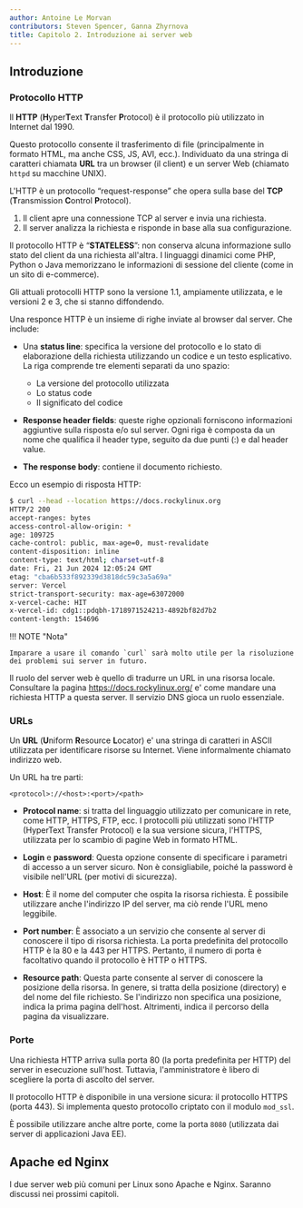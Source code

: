 ```yaml
---
author: Antoine Le Morvan
contributors: Steven Spencer, Ganna Zhyrnova
title: Capitolo 2. Introduzione ai server web
---
```


## Introduzione

### Protocollo HTTP

Il **HTTP** (**H**yper**T**ext **T**ransfer **P**rotocol) è il protocollo più utilizzato in Internet dal 1990.

Questo protocollo consente il trasferimento di file (principalmente in formato HTML, ma anche CSS, JS, AVI, ecc.). Individuato da una stringa di caratteri chiamata **URL** tra un browser (il client) e un server Web (chiamato `httpd` su macchine UNIX).

L'HTTP è un protocollo “request-response” che opera sulla base del **TCP** (**T**ransmission **C**ontrol **P**rotocol).

1. Il client apre una connessione TCP al server e invia una richiesta.
2. Il server analizza la richiesta e risponde in base alla sua configurazione.

Il protocollo HTTP è “**STATELESS**”: non conserva alcuna informazione sullo stato del client da una richiesta all'altra. I linguaggi dinamici come PHP, Python o Java memorizzano le informazioni di sessione del cliente (come in un sito di e-commerce).

Gli attuali protocolli HTTP sono la versione 1.1, ampiamente utilizzata, e le versioni 2 e 3, che si stanno diffondendo.

Una responce HTTP è un insieme di righe inviate al browser dal server. Che include:

- Una **status line**: specifica la versione del protocollo e lo stato di elaborazione della richiesta utilizzando un codice e un testo esplicativo. La riga comprende tre elementi separati da uno spazio:
  - La versione del protocollo utilizzata
  - Lo status code
  - Il significato del codice

- **Response header fields**: queste righe opzionali forniscono informazioni aggiuntive sulla risposta e/o sul server. Ogni riga è composta da un nome che qualifica il header type, seguito da due punti (:) e dal header value.

- **The response body**: contiene il documento richiesto.

Ecco un esempio di risposta HTTP:

```bash
$ curl --head --location https://docs.rockylinux.org
HTTP/2 200
accept-ranges: bytes
access-control-allow-origin: *
age: 109725
cache-control: public, max-age=0, must-revalidate
content-disposition: inline
content-type: text/html; charset=utf-8
date: Fri, 21 Jun 2024 12:05:24 GMT
etag: "cba6b533f892339d3818dc59c3a5a69a"
server: Vercel
strict-transport-security: max-age=63072000
x-vercel-cache: HIT
x-vercel-id: cdg1::pdqbh-1718971524213-4892bf82d7b2
content-length: 154696
```

!!! NOTE "Nota"

```
Imparare a usare il comando `curl` sarà molto utile per la risoluzione dei problemi sui server in futuro.
```

Il ruolo del server web è quello di tradurre un URL in una risorsa locale. Consultare la pagina <https://docs.rockylinux.org/> e' come mandare una richiesta HTTP a questa server. Il servizio DNS gioca un ruolo essenziale.

### URLs

Un **URL** (**U**niform **R**esource **L**ocator) e' una stringa di caratteri in ASCII utilizzata per identificare risorse su Internet. Viene informalmente chiamato indirizzo web.

Un URL ha tre parti:

```text
<protocol>://<host>:<port>/<path>
```

- **Protocol name**: si tratta del linguaggio utilizzato per comunicare in rete, come HTTP, HTTPS, FTP, ecc. I protocolli più utilizzati sono l'HTTP (HyperText Transfer Protocol) e la sua versione sicura, l'HTTPS, utilizzata per lo scambio di pagine Web in formato HTML.

- **Login** e **password**: Questa opzione consente di specificare i parametri di accesso a un server sicuro. Non è consigliabile, poiché la password è visibile nell'URL (per motivi di sicurezza).

- **Host**: È il nome del computer che ospita la risorsa richiesta. È possibile utilizzare anche l'indirizzo IP del server, ma ciò rende l'URL meno leggibile.

- **Port number**: È associato a un servizio che consente al server di conoscere il tipo di risorsa richiesta. La porta predefinita del protocollo HTTP è la 80 e la 443 per HTTPS. Pertanto, il numero di porta è facoltativo quando il protocollo è HTTP o HTTPS.

- **Resource path**: Questa parte consente al server di conoscere la posizione della risorsa. In genere, si tratta della posizione (directory) e del nome del file richiesto. Se l'indirizzo non specifica una posizione, indica la prima pagina dell'host. Altrimenti, indica il percorso della pagina da visualizzare.

### Porte

Una richiesta HTTP arriva sulla porta 80 (la porta predefinita per HTTP) del server in esecuzione sull'host. Tuttavia, l'amministratore è libero di scegliere la porta di ascolto del server.

Il protocollo HTTP è disponibile in una versione sicura: il protocollo HTTPS (porta 443). Si implementa questo protocollo criptato con il modulo `mod_ssl`.

È possibile utilizzare anche altre porte, come la porta `8080` (utilizzata dai server di applicazioni Java EE).

## Apache ed Nginx

I due server web più comuni per Linux sono Apache e Nginx. Saranno discussi nei prossimi capitoli.
